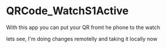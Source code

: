 # QRCode_WatchS1Active

With this app you can put your QR fromt he phone to the watch

lets see, I'm doing changes remotelly and taking it locally now
